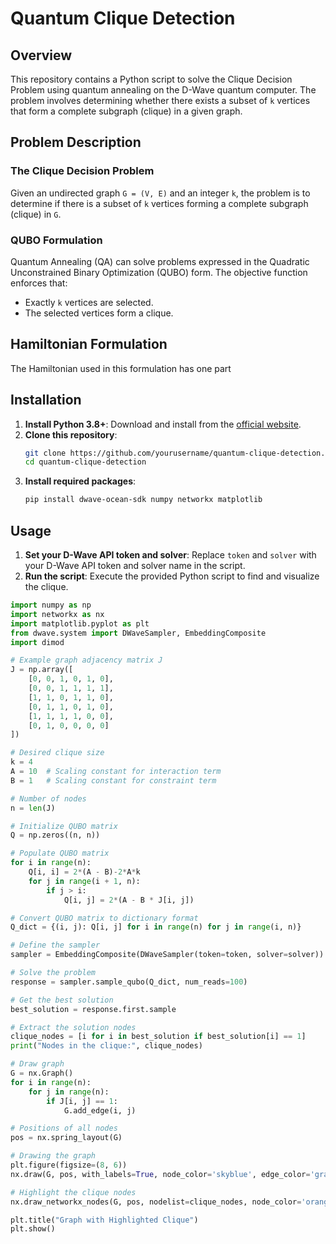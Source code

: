 # Quantum Clique Detection

## Overview

This repository contains a Python script to solve the Clique Decision Problem using quantum annealing on the D-Wave quantum computer. The problem involves determining whether there exists a subset of `k` vertices that form a complete subgraph (clique) in a given graph.

## Problem Description

### The Clique Decision Problem

Given an undirected graph `G = (V, E)` and an integer `k`, the problem is to determine if there is a subset of `k` vertices forming a complete subgraph (clique) in `G`.

### QUBO Formulation

Quantum Annealing (QA) can solve problems expressed in the Quadratic Unconstrained Binary Optimization (QUBO) form. The objective function enforces that:
- Exactly `k` vertices are selected.
- The selected vertices form a clique.

## Hamiltonian Formulation

The Hamiltonian used in this formulation has one part

## Installation

1. **Install Python 3.8+**: Download and install from the [official website](https://www.python.org).
2. **Clone this repository**:
    ```bash
    git clone https://github.com/yourusername/quantum-clique-detection.git
    cd quantum-clique-detection
    ```
3. **Install required packages**:
    ```bash
    pip install dwave-ocean-sdk numpy networkx matplotlib
    ```

## Usage

1. **Set your D-Wave API token and solver**: Replace `token` and `solver` with your D-Wave API token and solver name in the script.
2. **Run the script**: Execute the provided Python script to find and visualize the clique.

```python
import numpy as np
import networkx as nx
import matplotlib.pyplot as plt
from dwave.system import DWaveSampler, EmbeddingComposite
import dimod

# Example graph adjacency matrix J
J = np.array([
    [0, 0, 1, 0, 1, 0],
    [0, 0, 1, 1, 1, 1],
    [1, 1, 0, 1, 1, 0],
    [0, 1, 1, 0, 1, 0],
    [1, 1, 1, 1, 0, 0],
    [0, 1, 0, 0, 0, 0]
])

# Desired clique size
k = 4
A = 10  # Scaling constant for interaction term
B = 1   # Scaling constant for constraint term

# Number of nodes
n = len(J)

# Initialize QUBO matrix
Q = np.zeros((n, n))

# Populate QUBO matrix
for i in range(n):
    Q[i, i] = 2*(A - B)-2*A*k
    for j in range(i + 1, n):
        if j > i:
            Q[i, j] = 2*(A - B * J[i, j])

# Convert QUBO matrix to dictionary format
Q_dict = {(i, j): Q[i, j] for i in range(n) for j in range(i, n)}

# Define the sampler
sampler = EmbeddingComposite(DWaveSampler(token=token, solver=solver))

# Solve the problem
response = sampler.sample_qubo(Q_dict, num_reads=100)

# Get the best solution
best_solution = response.first.sample

# Extract the solution nodes
clique_nodes = [i for i in best_solution if best_solution[i] == 1]
print("Nodes in the clique:", clique_nodes)

# Draw graph
G = nx.Graph()
for i in range(n):
    for j in range(n):
        if J[i, j] == 1:
            G.add_edge(i, j)

# Positions of all nodes
pos = nx.spring_layout(G)

# Drawing the graph
plt.figure(figsize=(8, 6))
nx.draw(G, pos, with_labels=True, node_color='skyblue', edge_color='gray', node_size=700, font_size=20, font_weight='bold')

# Highlight the clique nodes
nx.draw_networkx_nodes(G, pos, nodelist=clique_nodes, node_color='orange')

plt.title("Graph with Highlighted Clique")
plt.show()
